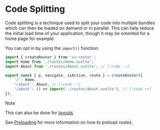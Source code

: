 # Code Splitting

Code splitting is a technique used to split your code into multiple bundles which can then be loaded on demand or in parallel. This can help reduce the initial load time of your application, though it may be ommited for a home page for example.

You can opt in by using the `import()` function:

```ts [router.ts]
import { createRouter } from 'sv-router';
import Home from './routes/Home.svelte';
import About from './routes/About.svelte'; // [!code --]

export const { p, navigate, isActive, route } = createRouter({
	'/': Home,
	'/about': About, // [!code --]
	'/about': () => import('./routes/About.svelte'), // [!code ++]
});
```

> [!NOTE]
> This can also be done for [layouts](./routing-concepts#layouts).

See [Preloading](../common/preloading) for more information on how to preload routes.
